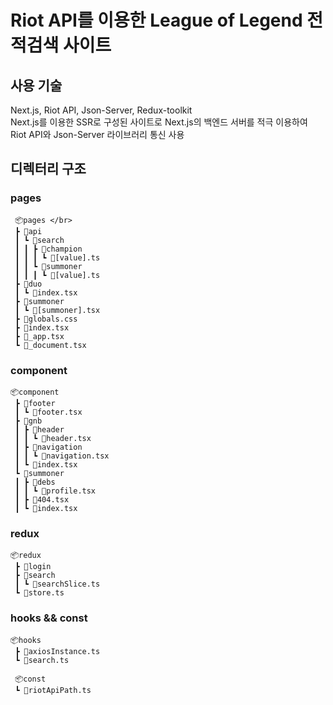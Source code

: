 # Riot API를 이용한 League of Legend 전적검색 사이트
## 사용 기술
<div>Next.js, Riot API, Json-Server, Redux-toolkit</div>
<div>Next.js를 이용한 SSR로 구성된 사이트로 Next.js의 백엔드 서버를 적극 이용하여 Riot API와 Json-Server 라이브러리 통신 사용</div>


## 디렉터리 구조
### pages
```
 📦pages </br>
 ┣ 📂api  
 ┃ ┗ 📂search  
 ┃ ┃ ┣ 📂champion  
 ┃ ┃ ┃ ┗ 📜[value].ts  
 ┃ ┃ ┗ 📂summoner  
 ┃ ┃ ┃ ┗ 📜[value].ts  
 ┣ 📂duo  
 ┃ ┗ 📜index.tsx  
 ┣ 📂summoner  
 ┃ ┗ 📜[summoner].tsx  
 ┣ 📜globals.css  
 ┣ 📜index.tsx  
 ┣ 📜_app.tsx  
 ┗ 📜_document.tsx  
```
### component
```
📦component  
 ┣ 📂footer  
 ┃ ┗ 📜footer.tsx  
 ┣ 📂gnb  
 ┃ ┣ 📂header  
 ┃ ┃ ┗ 📜header.tsx  
 ┃ ┣ 📂navigation  
 ┃ ┃ ┗ 📜navigation.tsx  
 ┃ ┗ 📜index.tsx  
 ┗ 📂summoner  
 ┃ ┣ 📂debs  
 ┃ ┃ ┗ 📜profile.tsx  
 ┃ ┣ 📜404.tsx  
 ┃ ┗ 📜index.tsx  
```
### redux
```
📦redux
 ┣ 📂login
 ┣ 📂search
 ┃ ┗ 📜searchSlice.ts
 ┗ 📜store.ts
```

### hooks && const
```
📦hooks  
 ┣ 📜axiosInstance.ts  
 ┗ 📜search.ts  
 
 📦const  
 ┗ 📜riotApiPath.ts  
```
